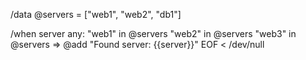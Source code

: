 /data @servers = ["web1", "web2", "db1"]

/when server any:
  "web1" in @servers
  "web2" in @servers
  "web3" in @servers
=>
  @add "Found server: {{server}}"
EOF < /dev/null